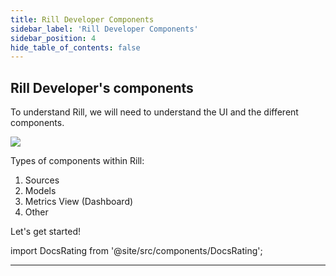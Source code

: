 ```yaml
---
title: Rill Developer Components
sidebar_label: 'Rill Developer Components'
sidebar_position: 4
hide_table_of_contents: false
---
```


## Rill Developer's components

To understand Rill, we will need to understand the UI and the different components.


<img src ='/img/tutorials/102/DevUI.gif' class='rounded-gif'/>
<br />



Types of components within Rill:
1. Sources 
2. Models
3. Metrics View (Dashboard)
4. Other



Let's get started!

import DocsRating from '@site/src/components/DocsRating';

---
<DocsRating />